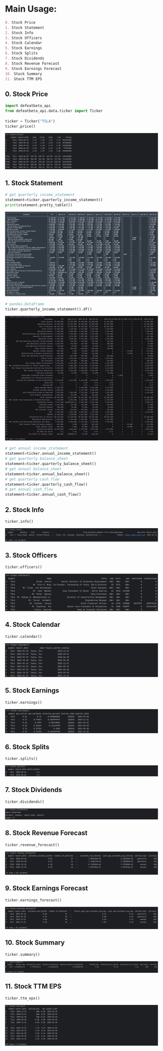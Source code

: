 
# Main Usage:
```markdown
0. Stock Price
1. Stock Statement
2. Stock Info 
3. Stock Officers 
4. Stock Calendar 
5. Stock Earnings 
6. Stock Splits 
7. Stock Dividends 
8. Stock Revenue Forecast 
9. Stock Earnings Forecast 
10. Stock Summary 
11. Stock TTM EPS
```

## 0. Stock Price

```python
import defeatbeta_api
from defeatbeta_api.data.ticker import Ticker

ticker = Ticker("TSLA")
ticker.price()
```
![example_0.png](img/example_0.png)

## 1. Stock Statement

```python
# get quarterly income_statement
statement=ticker.quarterly_income_statement()
print(statement.pretty_table())
```
![example_11.png](img/example_11.png)

```python
# pandas.DataFrame
ticker.quarterly_income_statement().df()
```
![example_12.png](img/example_12.png)


```python
# get annual income_statement
statement=ticker.annual_income_statement()
# get quarterly balance_sheet
statement=ticker.quarterly_balance_sheet()
# get annual balance_sheet
statement=ticker.annual_balance_sheet()
# get quarterly cash_flow
statement=ticker.quarterly_cash_flow()
# get annual cash_flow
statement=ticker.annual_cash_flow()
```

## 2. Stock Info

```python
ticker.info()
```
![example_1.png](img/example_1.png)

## 3. Stock Officers
```python
ticker.officers()
```
![example_2.png](img/example_2.png)

## 4. Stock Calendar
```python
ticker.calendar()
```
![example_3.png](img/example_3.png)

## 5. Stock Earnings
```python
ticker.earnings()
```
![example_4.png](img/example_4.png)

## 6. Stock Splits
```python
ticker.splits()
```
![example_5.png](img/example_5.png)

## 7. Stock Dividends
```python
ticker.dividends()
```
![example_6.png](img/example_6.png)

## 8. Stock Revenue Forecast
```python
ticker.revenue_forecast()
```
![example_7.png](img/example_7.png)

## 9. Stock Earnings Forecast
```python
ticker.earnings_forecast()
```
![example_8.png](img/example_8.png)

## 10. Stock Summary
```python
ticker.summary()
```
![example_13.png](img/example_13.png)

## 11. Stock TTM EPS
```python
ticker.ttm_eps()
```
![example_14.png](img/example_14.png)